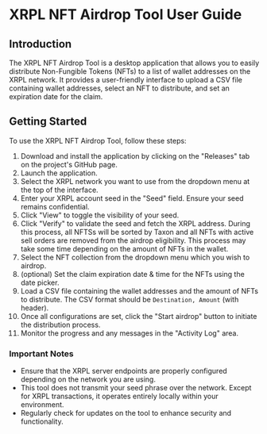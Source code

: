 # XRPL NFT Airdrop Tool User Guide

## Introduction

The XRPL NFT Airdrop Tool is a desktop application that allows you to easily distribute Non-Fungible Tokens (NFTs) to a list of wallet addresses on the XRPL network. It provides a user-friendly interface to upload a CSV file containing wallet addresses, select an NFT to distribute, and set an expiration date for the claim.

## Getting Started

To use the XRPL NFT Airdrop Tool, follow these steps:

1.  Download and install the application by clicking on the "Releases" tab on the project's GitHub page.
2.  Launch the application.
3.  Select the XRPL network you want to use from the dropdown menu at the top of the interface.
4.  Enter your XRPL account seed in the "Seed" field. Ensure your seed remains confidential.
5.  Click "View" to toggle the visibility of your seed.
6.  Click "Verify" to validate the seed and fetch the XRPL address. During this process, all NFTSs will be sorted by Taxon and all NFTs with active sell orders are removed from the airdrop eligibility. This process may take some time depending on the amount of NFTs in the wallet.
7.  Select the NFT collection from the dropdown menu which you wish to airdrop.
8.  (optional) Set the claim expiration date & time for the NFTs using the date picker.
9.  Load a CSV file containing the wallet addresses and the amount of NFTs to distribute. The CSV format should be  `Destination, Amount`  (with header).
10.  Once all configurations are set, click the "Start airdrop" button to initiate the distribution process.
11.  Monitor the progress and any messages in the "Activity Log" area.

### Important Notes

-   Ensure that the XRPL server endpoints are properly configured depending on the network you are using.
-   This tool does not transmit your seed phrase over the network. Except for XRPL transactions, it operates entirely locally within your environment.
-   Regularly check for updates on the tool to enhance security and functionality.